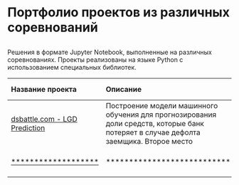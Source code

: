 # Портфолио проектов из различных соревнований
## 
Решения в формате Jupyter Notebook, выполненные на различных соревнованиях. Проекты реализованы на языке Python с использованием специальных библиотек.

| Название проекта | Описание | Используемые библиотеки | 
| :---------------------- | :---------------------- | :---------------------- |
| [dsbattle.com - LGD Prediction](00_lgd_prediction_dsbattle) | Построение модели машинного обучения для прогнозирования доли средств, которые банк потеряет в случае дефолта заемщика. Второе место| Python, NumPy, pandas, seaborn, scikit-learn, CatBoost |
[*******************](01_) | *************************** | Python, NumPy, pandas, scikit-learn, CatBoost |
